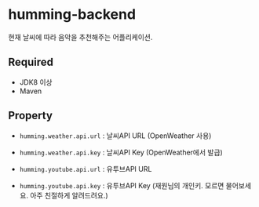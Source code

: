 # humming-backend

현재 날씨에 따라 음악을 추천해주는 어플리케이션.

## Required

- JDK8 이상
- Maven

## Property

- `humming.weather.api.url` : 날씨API URL (OpenWeather 사용)
- `humming.weather.api.key` : 날씨API Key (OpenWeather에서 발급)

- `humming.youtube.api.url` : 유투브API URL
- `humming.youtube.api.key` : 유투브API Key (재원님의 개인키. 모르면 물어보세요. 아주 친절하게 알려드려요.)
